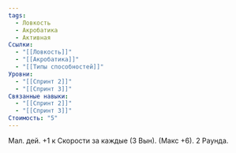 ```yaml
---
tags:
  - Ловкость
  - Акробатика
  - Активная
Ссылки:
  - "[[Ловкость]]"
  - "[[Акробатика]]"
  - "[[Типы способностей]]"
Уровни:
  - "[[Спринт 2]]"
  - "[[Спринт 3]]"
Связанные навыки:
  - "[[Спринт 2]]"
  - "[[Спринт 3]]"
Стоимость: "5"
---
```

Мал. дей. +1 к Скорости за каждые (3 Вын). (Макс +6). 2 Раунда.